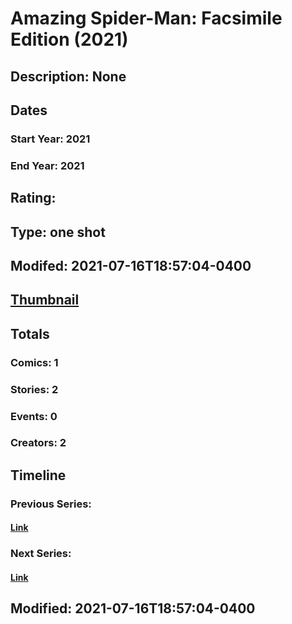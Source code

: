 # Amazing Spider-Man: Facsimile Edition (2021)
## Description: None
## Dates
### Start Year: 2021
### End Year: 2021
## Rating: 
## Type: one shot
## Modifed: 2021-07-16T18:57:04-0400
## [Thumbnail](http://i.annihil.us/u/prod/marvel/i/mg/6/20/60f20ea2976e0.jpg)
## Totals
### Comics: 1
### Stories: 2
### Events: 0
### Creators: 2
## Timeline
### Previous Series: 
#### [Link]()
### Next Series: 
#### [Link]()
## Modified: 2021-07-16T18:57:04-0400